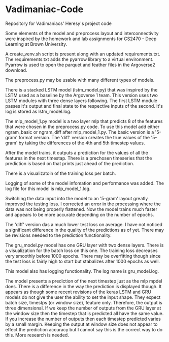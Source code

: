 
# Vadimaniac-Code
Repository for Vadimaniacs' Heresy's project code

Some elements of the model and preprocess layout and interconnectivity were inspired by the 
homework and lab assignments for CS2470 - Deep Learning at Brown University. 

A create_venv.sh script is present along with an updated requirements.txt.
The requirements.txt adds the pyarrow library to a virtual environment. 
Pyarrow is used to open the parquet and feather files in the Argoverse2 download. 

The preprocess.py may be usable with many different types of models.

There is a stacked LSTM model (lstm_model.py) that was inspired by the LSTM used as a baseline
by the Argoverse 1 team. This version uses two LSTM modules with three dense layers following.
The first LSTM module passes it's output and final state to the respective inputs of 
the second. It's log is stored as lstm_model.log.


The mlp_model_1.py model is a two layer mlp that predicts 8 of the features that were
chosen in the preprocess.py code. To use this model add either ngram_basic
or ngram_diff after mlp_model_1.py. The basic version is a '5-gram' format version. The 
'diff' version creates the true values of the '5-gram' by taking the differences 
of the 4th and 5th timestep values. 

After the model trains, it outputs a prediction for the 
values of all the features in the next timestap. There is a prechosen timeseries 
that the prediction is based on that prints just ahead of the prediction.

There is a visualizatoin of the training loss per batch.

Logging of some of the model infomation and performance was added. The 
log file for this model is mlp_model_1.log.

Switching the data input into the model to an '5-gram' layout greatly improved the 
testing loss. I corrected an error in the processing where the data was not being properly 
flattened. Now the model trains much faster and appears to be more accurate depending on the 
number of epochs.

The 'diff' version das a much lower test loss on average. I have not noticed a 
significant difference in the quality of the predictions as of yet. There may be 
revisions needed to the prediction functionality. 

The gru_model.py model has one GRU layer with two dense layers. There is a 
visualization for the batch loss on this one. The training loss decreases 
very smoothly before 1000 epochs. There may be overfitting though since the 
test loss is fairly high to start but stabalizes after 1000 epochs as well.

This model also has logging functionality. The log name is gru_model.log.

The model presents a prediction of the next timestep just as the mlp mpdel does.
There is a difference in the way the prediction is displayed though. It appears as though some
recent revisions of the keras LSTM and GRU models do not give the user the ability 
to set the input shape. They expect batch size, timestps (or window size), feature only. Therefore,
the output is three dimensional. If we keep the number of outputs from the GRU layer at 
the window size then the timestep that is predicted all have the same value. If you increase the 
number of outputs then each timestep predicted varies by a small margin. Keeping the output 
at window size does not appear to effect the prediction accuracy but I cannot say this is the 
correct way to do this. More research is needed. 
